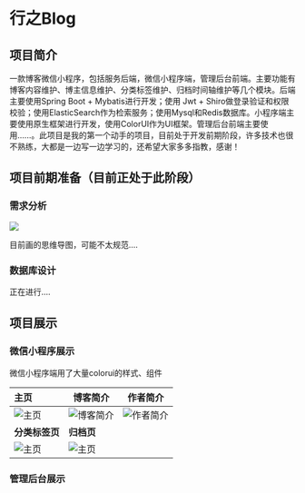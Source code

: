 # 行之Blog

## 项目简介

一款博客微信小程序，包括服务后端，微信小程序端，管理后台前端。主要功能有博客内容维护、博主信息维护、分类标签维护、归档时间轴维护等几个模块。后端主要使用Spring Boot + Mybatis进行开发；使用 Jwt + Shiro做登录验证和权限校验；使用ElasticSearch作为检索服务；使用Mysql和Redis数据库。小程序端主要使用原生框架进行开发，使用ColorUI作为UI框架。管理后台前端主要使用......。此项目是我的第一个动手的项目，目前处于开发前期阶段，许多技术也很不熟练，大都是一边写一边学习的，还希望大家多多指教，感谢！

## 项目前期准备（目前正处于此阶段）

### 需求分析

![](http://qiniupublic.qingpingyue.top/%E8%A1%8C%E4%B9%8BBlog%E6%80%9D%E7%BB%B4%E5%AF%BC%E5%9B%BE.png)

目前画的思维导图，可能不太规范....

### 数据库设计

正在进行....

## 项目展示

### 微信小程序展示

微信小程序端用了大量colorui的样式、组件

| 主页                                                         | 博客简介                                                     | 作者简介                                                     |
| :----------------------------------------------------------- | ------------------------------------------------------------ | ------------------------------------------------------------ |
| ![主页](http://qiniupublic.qingpingyue.top/xingzhi-blog-2.jpg) | ![博客简介](http://qiniupublic.qingpingyue.top/xingzhi-blog-4.jpg) | ![作者简介](http://qiniupublic.qingpingyue.top/xingzhi-blog-3.jpg) |
| **分类标签页**                                               | **归档页**                                                   |                                                              |
| ![主页](http://qiniupublic.qingpingyue.top/xingzhi-blog-5.jpg) | ![主页](http://qiniupublic.qingpingyue.top/xingzhi-blog-1.jpg) |                                                              |

### 管理后台展示

### 